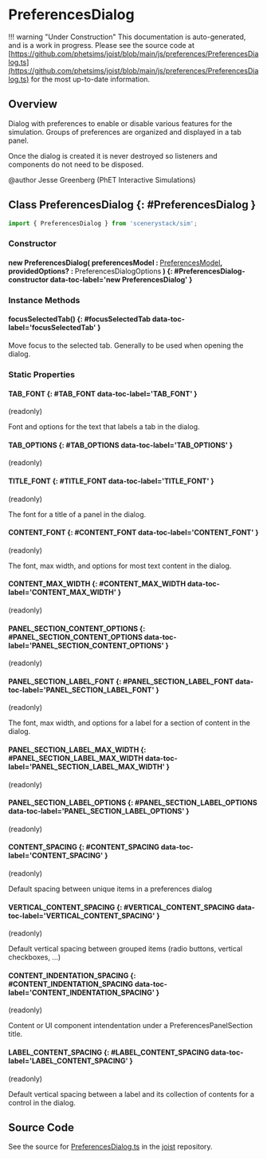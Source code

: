 # PreferencesDialog

!!! warning "Under Construction"
    This documentation is auto-generated, and is a work in progress. Please see the source code at
    [https://github.com/phetsims/joist/blob/main/js/preferences/PreferencesDialog.ts](https://github.com/phetsims/joist/blob/main/js/preferences/PreferencesDialog.ts) for the most up-to-date information.

## Overview

Dialog with preferences to enable or disable various features for the simulation. Groups of preferences are
organized and displayed in a tab panel.

Once the dialog is created it is never destroyed so listeners and components do not need to be disposed.

@author Jesse Greenberg (PhET Interactive Simulations)

## Class PreferencesDialog {: #PreferencesDialog }


```js
import { PreferencesDialog } from 'scenerystack/sim';
```
### Constructor

#### new PreferencesDialog( preferencesModel : <span style="font-weight: 400;">[PreferencesModel](../sim/PreferencesModel.md)</span>, providedOptions? : <span style="font-weight: 400;">PreferencesDialogOptions</span> ) {: #PreferencesDialog-constructor data-toc-label='new PreferencesDialog' }

### Instance Methods

#### focusSelectedTab() {: #focusSelectedTab data-toc-label='focusSelectedTab' }

Move focus to the selected tab. Generally to be used when opening the dialog.

### Static Properties

#### TAB_FONT {: #TAB_FONT data-toc-label='TAB_FONT' }

(readonly)

Font and options for the text that labels a tab in the dialog.

#### TAB_OPTIONS {: #TAB_OPTIONS data-toc-label='TAB_OPTIONS' }

(readonly)

#### TITLE_FONT {: #TITLE_FONT data-toc-label='TITLE_FONT' }

(readonly)

The font for a title of a panel in the dialog.

#### CONTENT_FONT {: #CONTENT_FONT data-toc-label='CONTENT_FONT' }

(readonly)

The font, max width, and options for most text content in the dialog.

#### CONTENT_MAX_WIDTH {: #CONTENT_MAX_WIDTH data-toc-label='CONTENT_MAX_WIDTH' }

(readonly)

#### PANEL_SECTION_CONTENT_OPTIONS {: #PANEL_SECTION_CONTENT_OPTIONS data-toc-label='PANEL_SECTION_CONTENT_OPTIONS' }

(readonly)

#### PANEL_SECTION_LABEL_FONT {: #PANEL_SECTION_LABEL_FONT data-toc-label='PANEL_SECTION_LABEL_FONT' }

(readonly)

The font, max width, and options for a label for a section of content in the dialog.

#### PANEL_SECTION_LABEL_MAX_WIDTH {: #PANEL_SECTION_LABEL_MAX_WIDTH data-toc-label='PANEL_SECTION_LABEL_MAX_WIDTH' }

(readonly)

#### PANEL_SECTION_LABEL_OPTIONS {: #PANEL_SECTION_LABEL_OPTIONS data-toc-label='PANEL_SECTION_LABEL_OPTIONS' }

(readonly)

#### CONTENT_SPACING {: #CONTENT_SPACING data-toc-label='CONTENT_SPACING' }

(readonly)

Default spacing between unique items in a preferences dialog

#### VERTICAL_CONTENT_SPACING {: #VERTICAL_CONTENT_SPACING data-toc-label='VERTICAL_CONTENT_SPACING' }

(readonly)

Default vertical spacing between grouped items (radio buttons, vertical checkboxes, ...)

#### CONTENT_INDENTATION_SPACING {: #CONTENT_INDENTATION_SPACING data-toc-label='CONTENT_INDENTATION_SPACING' }

(readonly)

Content or UI component intendentation under a PreferencesPanelSection title.

#### LABEL_CONTENT_SPACING {: #LABEL_CONTENT_SPACING data-toc-label='LABEL_CONTENT_SPACING' }

(readonly)

Default vertical spacing between a label and its collection of contents for a control in the dialog.



## Source Code

See the source for [PreferencesDialog.ts](https://github.com/phetsims/joist/blob/main/js/preferences/PreferencesDialog.ts) in the [joist](https://github.com/phetsims/joist) repository.
